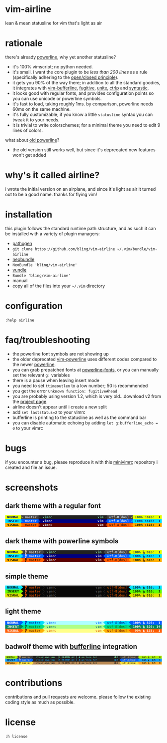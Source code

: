 # vim-airline

lean &amp; mean statusline for vim that's light as air

# rationale

there's already [powerline][b], why yet another statusline?

*  it's 100% vimscript; no python needed.
*  it's small.  i want the core plugin to be *less than 200 lines* as a rule (specifically adhering to the [open/closed principle][h]).
*  it gets you 90% of the way there; in addition to all the standard goodies, it integrates with [vim-bufferline][f], [fugitive][d], [unite][i], [ctrlp][j] and [syntastic][e].
*  it looks good with regular fonts, and provides configuration points so you can use unicode or powerline symbols.
*  it's fast to load, taking roughly 1ms.  by comparison, powerline needs 60ms on the same machine.
*  it's fully customizable; if you know a little `statusline` syntax you can tweak it to your needs.
*  it is trivial to write colorschemes; for a minimal theme you need to edit 9 lines of colors.

what about [old powerline][a]?

*  the old version still works well, but since it's deprecated new features won't get added

# why's it called airline?

i wrote the initial version on an airplane, and since it's light as air it turned out to be a good name.  thanks for flying vim!

# installation

this plugin follows the standard runtime path structure, and as such it can be installed with a variety of plugin managers:

*  [pathogen][k]
  *  `git clone https://github.com/bling/vim-airline ~/.vim/bundle/vim-airline`
*  [neobundle][l]
  *  `NeoBundle 'bling/vim-airline'`
*  [vundle][m]
  *  `Bundle 'bling/vim-airline'`
*  manual
  *  copy all of the files into your `~/.vim` directory

# configuration

`:help airline`

# faq/troubleshooting

*  the powerline font symbols are not showing up
  *  the older deprecated [vim-powerline][a] uses different codes compared to the newer [powerline][b].
  *  you can grab prepatched fonts at [powerline-fonts][c], or you can manually set the relevant `g:` variables
*  there is a pause when leaving insert mode
  *  you need to set `ttimeoutlen` to a low number; 50 is recommended
*  you get the error `Unknown function: fugitive#head`
  *  you are probably using version 1.2, which is very old...download v2 from the [project page][d].
*  airline doesn't appear until i create a new split
  *  add `set laststatus=2` to your vimrc
*  bufferline is printing to the statusline as well as the command bar
  *  you can disable automatic echoing by adding `let g:bufferline_echo = 0` to your vimrc

# bugs

if you encounter a bug, please reproduce it with this [minivimrc][g] repository i created and file an issue.

# screenshots

## dark theme with a regular font

![img](screenshots/dark.png)

## dark theme with powerline symbols

![img](screenshots/dark-powerline.png)

## simple theme

![img](screenshots/simple.png)

## light theme

![img](screenshots/light.png)

## badwolf theme with [bufferline][f] integration

![img](screenshots/badwolf.png)

# contributions

contributions and pull requests are welcome.  please follow the existing coding style as much as possible.

# license

`:h license`

[a]: https://github.com/Lokaltog/vim-powerline
[b]: https://github.com/Lokaltog/powerline
[c]: https://github.com/Lokaltog/powerline-fonts
[d]: https://github.com/tpope/vim-fugitive
[e]: https://github.com/scrooloose/syntastic
[f]: https://github.com/bling/vim-bufferline
[g]: https://github.com/bling/minivimrc
[h]: http://en.wikipedia.org/wiki/Open/closed_principle
[i]: https://github.com/Shougo/unite.vim
[j]: https://github.com/kien/ctrlp.vim
[k]: https://github.com/tpope/vim-pathogen
[l]: https://github.com/Shougo/neobundle.vim
[m]: https://github.com/gmarik/vundle
